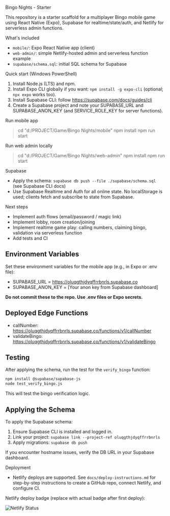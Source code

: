 Bingo Nights - Starter

This repository is a starter scaffold for a multiplayer Bingo mobile game using React Native (Expo), Supabase for realtime/state/auth, and Netlify for serverless admin functions.

What's included
- `mobile/`: Expo React Native app (client)
- `web-admin/`: simple Netlify-hosted admin and serverless function example
- `supabase/schema.sql`: initial SQL schema for Supabase

Quick start (Windows PowerShell)
1. Install Node.js (LTS) and npm.
2. Install Expo CLI globally if you want: `npm install -g expo-cli` (optional; `npx expo` works too).
3. Install Supabase CLI: follow https://supabase.com/docs/guides/cli
4. Create a Supabase project and note your SUPABASE_URL and SUPABASE_ANON_KEY (and SERVICE_ROLE_KEY for server functions).

Run mobile app
> cd "d:/PROJECT/Game/Bingo Nights/mobile"
> npm install
> npm run start

Run web admin locally
> cd "d:/PROJECT/Game/Bingo Nights/web-admin"
> npm install
> npm run start

Supabase
- Apply the schema: `supabase db push --file ./supabase/schema.sql` (see Supabase CLI docs)
- Use Supabase Realtime and Auth for all online state. No localStorage is used; clients fetch and subscribe to state from Supabase.

Next steps
- Implement auth flows (email/password / magic link)
- Implement lobby, room creation/joining
- Implement realtime game play: calling numbers, claiming bingo, validation via serverless function
- Add tests and CI

## Environment Variables

Set these environment variables for the mobile app (e.g., in Expo or .env file):

- SUPABASE_URL = https://oluqgthjdyqffrrbnrls.supabase.co
- SUPABASE_ANON_KEY = [Your anon key from Supabase dashboard]

**Do not commit these to the repo. Use .env files or Expo secrets.**

## Deployed Edge Functions

- callNumber: https://oluqgthjdyqffrrbnrls.supabase.co/functions/v1/callNumber
- validateBingo: https://oluqgthjdyqffrrbnrls.supabase.co/functions/v1/validateBingo

## Testing

After applying the schema, run the test for the `verify_bingo` function:

```bash
npm install @supabase/supabase-js
node test_verify_bingo.js
```

This will test the bingo verification logic.

## Applying the Schema

To apply the Supabase schema:

1. Ensure Supabase CLI is installed and logged in.
2. Link your project: `supabase link --project-ref oluqgthjdyqffrrbnrls`
3. Apply migrations: `supabase db push`

If you encounter hostname issues, verify the DB URL in your Supabase dashboard.

Deployment
- Netlify deploys are supported. See `docs/deploy-instructions.md` for step-by-step instructions to create a GitHub repo, connect Netlify, and configure CI.

Netlify deploy badge (replace with actual badge after first deploy):

![Netlify Status](https://api.netlify.com/api/v1/badges/REPLACE_WITH_YOUR_SITE_ID/deploy-status)
